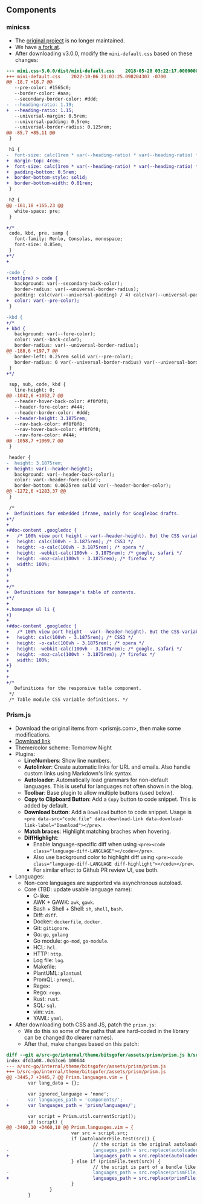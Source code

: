 ## Components

### minicss

- The [original project](https://github.com/Chalarangelo/mini.css) is no longer maintained.
- We have [a fork at](https://github.com/bitsgofer/mini.css).
- After downloading v3.0.0, modify the `mini-default.css` based on these changes:

```diff
--- mini.css-3.0.0/dist/mini-default.css	2018-05-28 03:22:17.000000000 -0700
+++ mini-default.css	2022-10-06 21:03:25.098204307 -0700
@@ -18,7 +18,7 @@
   --pre-color: #1565c0;
   --border-color: #aaa;
   --secondary-border-color: #ddd;
-  --heading-ratio: 1.19;
+  --heading-ratio: 1.15;
   --universal-margin: 0.5rem;
   --universal-padding: 0.5rem;
   --universal-border-radius: 0.125rem;
@@ -85,7 +85,11 @@
 }

 h1 {
-  font-size: calc(1rem * var(--heading-ratio) * var(--heading-ratio) * var(--heading-ratio) * var(--heading-ratio));
+  margin-top: 4rem;
+  font-size: calc(1rem * var(--heading-ratio) * var(--heading-ratio) * var(--heading-ratio) * var(--heading-ratio) * var(--heading-ratio));
+  padding-bottom: 0.5rem;
+  border-bottom-style: solid;
+  border-bottom-width: 0.01rem;
 }

 h2 {
@@ -161,18 +165,23 @@
   white-space: pre;
 }

+/*
 code, kbd, pre, samp {
   font-family: Menlo, Consolas, monospace;
   font-size: 0.85em;
 }
+*/
+

-code {
+:not(pre) > code {
   background: var(--secondary-back-color);
   border-radius: var(--universal-border-radius);
   padding: calc(var(--universal-padding) / 4) calc(var(--universal-padding) / 2);
+  color: var(--pre-color);
 }

-kbd {
+/*
+ kbd {
   background: var(--fore-color);
   color: var(--back-color);
   border-radius: var(--universal-border-radius);
@@ -188,6 +197,7 @@
   border-left: 0.25rem solid var(--pre-color);
   border-radius: 0 var(--universal-border-radius) var(--universal-border-radius) 0;
 }
+*/

 sup, sub, code, kbd {
   line-height: 0;
@@ -1042,6 +1052,7 @@
   --header-hover-back-color: #f0f0f0;
   --header-fore-color: #444;
   --header-border-color: #ddd;
+  --header-height: 3.1875rem;
   --nav-back-color: #f8f8f8;
   --nav-hover-back-color: #f0f0f0;
   --nav-fore-color: #444;
@@ -1058,7 +1069,7 @@
 }

 header {
-  height: 3.1875rem;
+  height: var(--header-height);
   background: var(--header-back-color);
   color: var(--header-fore-color);
   border-bottom: 0.0625rem solid var(--header-border-color);
@@ -1272,6 +1283,37 @@
 }

 /*
+  Definitions for embedded iframe, mainly for GoogleDoc drafts.
+*/
+
+#doc-content .googledoc {
+	/* 100% view port height - var(--header-height). But the CSS variable didn't work */
+	height: calc(100vh - 3.1875rem); /* CSS3 */
+	height: -o-calc(100vh - 3.1875rem); /* opera */
+	height: -webkit-calc(100vh - 3.1875rem); /* google, safari */
+	height: -moz-calc(100vh - 3.1875rem); /* firefox */
+	width: 100%;
+}
+
+
+/*
+  Definitions for homepage's table of contents.
+*/
+
+.homepage ul li {
+}
+
+#doc-content .googledoc {
+	/* 100% view port height - var(--header-height). But the CSS variable didn't work */
+	height: calc(100vh - 3.1875rem); /* CSS3 */
+	height: -o-calc(100vh - 3.1875rem); /* opera */
+	height: -webkit-calc(100vh - 3.1875rem); /* google, safari */
+	height: -moz-calc(100vh - 3.1875rem); /* firefox */
+	width: 100%;
+}
+
+
+/*
   Definitions for the responsive table component.
 */
 /* Table module CSS variable definitions. */
```

### Prism.js

- Download the original items from <prismjs.com>, then make some modifications.
- [Download link](https://prismjs.com/download.html#themes=prism-tomorrow&languages=clike+awk+bash+diff+docker+git+go+go-module+hcl+http+log+makefile+plant-uml+promql+regex+rego+rust+sql+vim+yaml&plugins=line-numbers+autolinker+autoloader+toolbar+copy-to-clipboard+download-button+match-braces+diff-highlight)
- Theme/color scheme: Tomorrow Night
- Plugins:
  - **LineNumbers**:
    Show line numbers.
  - **Autolinker**:
    Create automatic links for URL and emails.
    Also handle custom links using Markdown's link syntax.
  - **Autoloader**:
    Automatically load grammars for non-default languages.
    This is useful for languages not often shown in the blog.
  - **Toolbar**:
    Base plugin to allow multiple buttons (used below).
  - **Copy to Clipboard Button**:
    Add a `Copy` button to code snippet.
    This is added by default.
  - **Download button**:
    Add a `Download` button to code snippet. Usage is
	`<pre data-src="code.file" data-download-link data-download-link-label="Download"></pre>`.
  - **Match braces**:
    Highlight matching braches when hovering.
  - **DiffHighlight**:
    - Enable language-specific diff when using `<pre><code class="language-diff-LANGUAGE"></code></pre>`.
	- Also use background color to highlight diff using `<pre><code class="language-diff-LANGUAGE diff-highlight"></code></pre>`.
	- For similar effect to Github PR review UI, use both.
- Languages:
  - Non-core languages are supported via asynchronous autoload.
  - Core (TBD: update usable language name):
    - C-like:
	- AWK + GAWK: `awk`, `gawk`.
	- Bash + Shell + Shell: `sh`, `shell`, `bash`.
	- Diff: `diff`.
	- Docker: `dockerfile`, `docker`.
	- Git: `gitignore`.
	- Go: `go`, `golang`
	- Go module: `go-mod`, `go-module`.
	- HCL: `hcl`.
	- HTTP: `http`.
	- Log file: `log`.
	- Makefile:
	- PlantUML: `plantuml`
	- PromQL: `promql`.
	- Regex:
	- Rego: `rego`.
	- Rust: `rust`.
	- SQL: `sql`.
	- vim: `vim`.
	- YAML: `yaml`.
- After downloading both CSS and JS, patch the `prism.js`:
  - We do this so some of the paths that are hard-coded in the library
    can be changed (to clearer names).
  - After that, make changes based on this patch:

```diff
diff --git a/src-go/internal/theme/bitsgofer/assets/prism/prism.js b/src-go/internal/theme/bitsgofer/assets/prism/prism.js
index dfd3a08..0c63ce6 100644
--- a/src-go/internal/theme/bitsgofer/assets/prism/prism.js
+++ b/src-go/internal/theme/bitsgofer/assets/prism/prism.js
@@ -3445,7 +3445,7 @@ Prism.languages.vim = {
        var lang_data = {};

        var ignored_language = 'none';
-       var languages_path = 'components/';
+       var languages_path = 'prism/languages/';

        var script = Prism.util.currentScript();
        if (script) {
@@ -3460,10 +3460,10 @@ Prism.languages.vim = {
                        var src = script.src;
                        if (autoloaderFile.test(src)) {
                                // the script is the original autoloader script in the usual Prism project structure
-                               languages_path = src.replace(autoloaderFile, 'components/');
+                               languages_path = src.replace(autoloaderFile, 'prism/languages/');
                        } else if (prismFile.test(src)) {
                                // the script is part of a bundle like a custom prism.js from the download page
-                               languages_path = src.replace(prismFile, '$1components/');
+                               languages_path = src.replace(prismFile, '$1prism/languages/');
                        }
                }
        }
```
